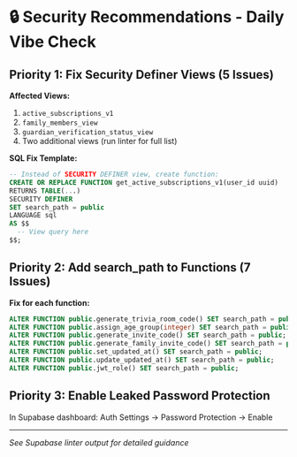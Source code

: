 # 🔒 Security Recommendations - Daily Vibe Check

## Priority 1: Fix Security Definer Views (5 Issues)

**Affected Views:**
1. `active_subscriptions_v1`
2. `family_members_view`
3. `guardian_verification_status_view`
4. Two additional views (run linter for full list)

**SQL Fix Template:**
```sql
-- Instead of SECURITY DEFINER view, create function:
CREATE OR REPLACE FUNCTION get_active_subscriptions_v1(user_id uuid)
RETURNS TABLE(...) 
SECURITY DEFINER
SET search_path = public
LANGUAGE sql
AS $$
  -- View query here
$$;
```

## Priority 2: Add search_path to Functions (7 Issues)

**Fix for each function:**
```sql
ALTER FUNCTION public.generate_trivia_room_code() SET search_path = public;
ALTER FUNCTION public.assign_age_group(integer) SET search_path = public;
ALTER FUNCTION public.generate_invite_code() SET search_path = public;
ALTER FUNCTION public.generate_family_invite_code() SET search_path = public;
ALTER FUNCTION public.set_updated_at() SET search_path = public;
ALTER FUNCTION public.update_updated_at() SET search_path = public;
ALTER FUNCTION public.jwt_role() SET search_path = public;
```

## Priority 3: Enable Leaked Password Protection

In Supabase dashboard: Auth Settings → Password Protection → Enable

---

*See Supabase linter output for detailed guidance*
